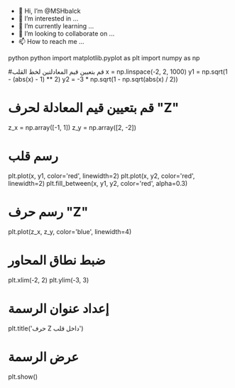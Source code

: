 - 👋 Hi, I’m @MSHbalck
- 👀 I’m interested in ...
- 🌱 I’m currently learning ...
- 💞️ I’m looking to collaborate on ...
- 📫 How to reach me ...

<!---
MSHbalck/MSHbalck is a ✨ special ✨ repository because its `README.md` (this file) appears on your GitHub profile.
You can click the Preview link to take a look at your changes.
--->
python
python
import matplotlib.pyplot as plt
import numpy as np

#قم بتعيين قيم المعادلتين لخط القلب
x = np.linspace(-2, 2, 1000)
y1 = np.sqrt(1 - (abs(x) - 1) ** 2)
y2 = -3 * np.sqrt(1 - np.sqrt(abs(x) / 2))

# قم بتعيين قيم المعادلة لحرف "Z"
z_x = np.array([-1, 1])
z_y = np.array([2, -2])

# رسم قلب
plt.plot(x, y1, color='red', linewidth=2)
plt.plot(x, y2, color='red', linewidth=2)
plt.fill_between(x, y1, y2, color='red', alpha=0.3)

# رسم حرف "Z"
plt.plot(z_x, z_y, color='blue', linewidth=4)

# ضبط نطاق المحاور
plt.xlim(-2, 2)
plt.ylim(-3, 3)

# إعداد عنوان الرسمة
plt.title('حرف Z داخل قلب')

# عرض الرسمة
plt.show()




